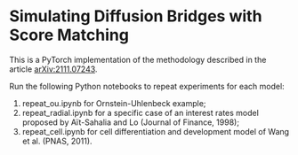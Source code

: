 # Simulating Diffusion Bridges with Score Matching
This is a PyTorch implementation of the methodology described in the article [arXiv:2111.07243](https://arxiv.org/abs/2111.07243).

Run the following Python notebooks to repeat experiments for each model:
1) repeat_ou.ipynb for Ornstein-Uhlenbeck example;
2) repeat_radial.ipynb for a specific case of an interest rates model proposed by Aït-Sahalia and Lo (Journal of Finance, 1998);
3) repeat_cell.ipynb for cell differentiation and development model of Wang et al. (PNAS, 2011).